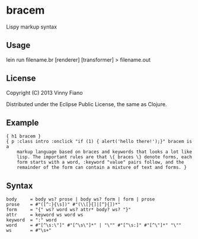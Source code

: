 # bracem

Lispy markup syntax

## Usage

lein run filename.br [renderer] [transformer] > filename.out

## License

Copyright (C) 2013 Vinny Fiano

Distributed under the Eclipse Public License, the same as Clojure.

## Example

    { h1 bracem }
    { p :class intro :onclick "if (1) { alert('hello there!');}" bracem is a 
        markup language based on braces and keywords that looks a lot like 
        lisp. The important rules are that \{ braces \} denote forms, each 
        form starts with a word, :keyword "value" pairs follow, and the 
        remainder of the form can contain a mixture of text and forms. }

## Syntax

    body     = body ws? prose | body ws? form | form | prose
    prose    = #"([^:}{\s])" #"(\\[}{]|[^}{])*"
    form     = "{" ws? word ws? attr* body? ws? "}"
    attr     = keyword ws word ws
    keyword  = ":" word
    word     = #"[^\s:\"]" #"[^\s\"]*" | "\"" #"[^\s:]" #"[^\"]*" "\""
    ws       = #"\s+"

